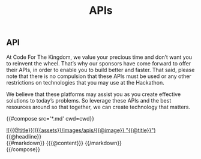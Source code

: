 ﻿---
title: APIs
cwd: src/content/events/global/2015/apis
---
## <i class="icon fa-sitemap"></i> API

At Code For The Kingdom, we value your precious time and don’t want you to reinvent the wheel. That’s why our sponsors have come forward to offer their APIs, in order to enable you to build better and faster. That said, please note that there is no compulsion that these APIs must be used or any other restrictions on technologies that you may use at the Hackathon.

We believe that these platforms may assist you as you create effective solutions to today’s problems. So leverage these APIs and the best resources around so that together, we can create technology that matters.

{{#compose src='*.md' cwd=cwd}}
<div class="row">
  <div class="4u">
    <a href="{{@url}}" class="api-image">
      ![{{@title}}]({{assets}}/images/apis/{{@image}} "{{@title}}")      
    </a>
  </div>
  <div class="8u api-description" style="vertical-align:baseline">
    <span class="expander headline"><span class="toggle-switch"></span>{{@headline}}</span>
    <div class="content">
    {{#markdown}}
{{{@content}}}
    {{/markdown}}
    </div>
  </div>
</div>
{{/compose}}
<br/>

